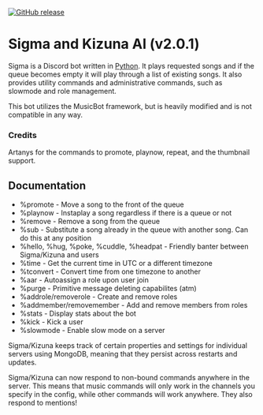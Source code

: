 [![GitHub release](https://img.shields.io/github/release/NeonLights10/Sigma-Kizuna.svg?style=flat-square)](https://github.com/Just-Some-Bots/MusicBot/wiki)

# Sigma and Kizuna AI (v2.0.1)

Sigma is a Discord bot written in [Python](https://www.python.org "Python homepage"). It plays requested songs and if the queue becomes empty it will play through a list of existing songs. It also provides utility commands and administrative commands, such as slowmode and role management.

This bot utilizes the MusicBot framework, but is heavily modified and is not compatible in any way.

### Credits
Artanys for the commands to promote, playnow, repeat, and the thumbnail support.

## Documentation
- %promote - Move a song to the front of the queue
- %playnow - Instaplay a song regardless if there is a queue or not
- %remove - Remove a song from the queue
- %sub - Substitute a song already in the queue with another song. Can do this at any position
- %hello, %hug, %poke, %cuddle, %headpat - Friendly banter between Sigma/Kizuna and users
- %time - Get the current time in UTC or a different timezone
- %tconvert - Convert time from one timezone to another
- %aar - Autoassign a role upon user join
- %purge - Primitive message deleting capabilites (atm)
- %addrole/removerole - Create and remove roles
- %addmember/removemember - Add and remove members from roles
- %stats - Display stats about the bot
- %kick - Kick a user
- %slowmode - Enable slow mode on a server

Sigma/Kizuna keeps track of certain properties and settings for individual servers using MongoDB, meaning that they persist across restarts and updates.

Sigma/Kizuna can now respond to non-bound commands anywhere in the server. This means that music commands will only work in the channels you specify in the config, while other commands will work anywhere. They also respond to mentions!